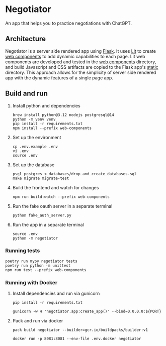 # Negotiator

An app that helps you to practice negotiations with ChatGPT.

## Architecture

Negotiator is a server side rendered app using [Flask](https://flask.palletsprojects.com/).
It uses [Lit](https://lit.dev/) to create [web components](https://developer.mozilla.org/en-US/docs/Web/API/Web_components)
to add dynamic capabilities to each page.
Lit web components are developed and tested in the [web components](./web-components) directory, and build Javascript
and CSS artifacts are copied to the Flask app's [static](./negotiator/static) directory.
This approach allows for the simplicity of server side rendered app with the dynamic features of a single page app.

## Build and run

1.  Install python and dependencies
    ```shell
    brew install python@3.12 nodejs postgresql@14
    python -m venv venv
    pip install -r requirements.txt
    npm install --prefix web-components
    ```

1.  Set up the environment
    ```shell
    cp .env.example .env
    vi .env
    source .env
    ```

1.  Set up the database
    ```shell
    psql postgres < databases/drop_and_create_databases.sql
    make migrate migrate-test
    ```

1.  Build the frontend and watch for changes
    ```shell
    npm run build:watch --prefix web-components
    ```

1.  Run the fake oauth server in a separate terminal
    ```shell
    python fake_auth_server.py
    ```

1.  Run the app in a separate terminal
    ```shell
    source .env
    python -m negotiator
    ```

### Running tests

```shell
poetry run mypy negotiator tests
poetry run python -m unittest
npm run test --prefix web-components
```

### Running with Docker

1. Install dependencies and run via gunicorn
    ```shell 
   pip install -r requirements.txt
    ```

    ```shell  
   gunicorn -w 4 'negotiator.app:create_app()' --bind=0.0.0.0:${PORT}
    ```
   
1. Pack and run via docker
    ```shell 
   pack build negotiator --builder=gcr.io/buildpacks/builder:v1
    ```

    ```shell
   docker run -p 8081:8081 --env-file .env.docker negotiator
    ```   
